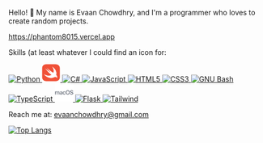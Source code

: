 Hello! 👋
My name is Evaan Chowdhry, and I'm a programmer who loves to create random projects.

https://phantom8015.vercel.app

Skills (at least whatever I could find an icon for:
<p align="left">
  <a href="https://www.python.org/" target="_blank" rel="noreferrer">
    <img src="https://raw.githubusercontent.com/danielcranney/readme-generator/main/public/icons/skills/python-colored.svg" width="36" height="36" alt="Python" />
  </a>
  <a href="https://developer.apple.com/swift/" target="_blank" rel="noreferrer">
    <img src="https://raw.githubusercontent.com/devicons/devicon/master/icons/swift/swift-original.svg" width="36" height="36" alt="Swift" />
  </a>
  <a href="https://docs.microsoft.com/en-us/dotnet/csharp/" target="_blank" rel="noreferrer">
    <img src="https://raw.githubusercontent.com/danielcranney/readme-generator/main/public/icons/skills/csharp-colored.svg" width="36" height="36" alt="C#" />
  </a>
  <a href="https://developer.mozilla.org/en-US/docs/Web/JavaScript" target="_blank" rel="noreferrer">
    <img src="https://raw.githubusercontent.com/danielcranney/readme-generator/main/public/icons/skills/javascript-colored.svg" width="36" height="36" alt="JavaScript" />
  </a>
  <a href="https://developer.mozilla.org/en-US/docs/Glossary/HTML5" target="_blank" rel="noreferrer">
    <img src="https://raw.githubusercontent.com/danielcranney/readme-generator/main/public/icons/skills/html5-colored.svg" width="36" height="36" alt="HTML5" />
  </a>
  <a href="https://www.w3.org/TR/CSS/#css" target="_blank" rel="noreferrer">
    <img src="https://raw.githubusercontent.com/danielcranney/readme-generator/main/public/icons/skills/css3-colored.svg" width="36" height="36" alt="CSS3" />
  </a>
  <a href="https://www.gnu.org/software/bash/" target="_blank" rel="noreferrer">
    <img src="https://raw.githubusercontent.com/danielcranney/readme-generator/main/public/icons/skills/gnubash.svg" width="36" height="36" alt="GNU Bash" />
  </a>
  <a href="https://www.typescriptlang.org/" target="_blank" rel="noreferrer">
    <img src="https://raw.githubusercontent.com/danielcranney/readme-generator/main/public/icons/skills/typescript-colored.svg" width="36" height="36" alt="TypeScript" />
  </a>
    <a href="https://apple.ca" target="_blank" rel="noreferrer">
        <img src="https://raw.githubusercontent.com/danielcranney/profileme-dev/main/public/icons/skills/macos-dark.svg" width="36" height="36" alt="macOS" />
    </a>
    <a href="https://flask.palletsprojects.com/en/stable/" target="_blank" rel="noreferrer">
        <img src="https://raw.githubusercontent.com/danielcranney/profileme-dev/main/public/icons/skills/flask-dark.svg" width="36" height="36" alt="Flask" />
    </a>
    <a href="https://tailwindcss.com" target="_blank" rel="noreferrer">
        <img src="https://raw.githubusercontent.com/danielcranney/profileme-dev/refs/heads/main/public/icons/skills/tailwindcss-colored.svg" width="36" height="36" alt="Tailwind" />
    </a>
</p>


Reach me at: evaanchowdhry@gmail.com  

    
[![Top Langs](https://github-readme-stats.vercel.app/api/top-langs/?username=Phantom8015&size_weight=0.5&count_weight=0.5&theme=dark)](https://github.com/Phantom8015 )  
